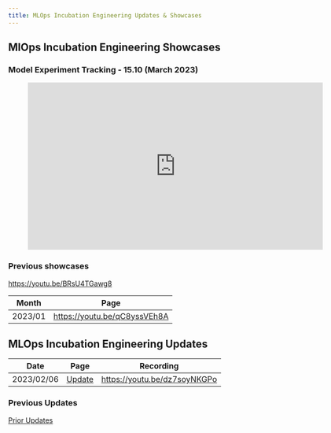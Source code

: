 ```yaml
---
title: MLOps Incubation Engineering Updates & Showcases
---
```


## MlOps Incubation Engineering Showcases

### Model Experiment Tracking - 15.10 (March 2023)

<figure class="video_container">
    <iframe width="600" height="340" src="https://www.youtube.com/embed/BRsU4TGawg8" frameborder="0" allowfullscreen></iframe>
</figure>

### Previous showcases

https://youtu.be/BRsU4TGawg8

| Month    | Page                         |
|----------|------------------------------|
| 2023/01  | https://youtu.be/qC8yssVEh8A |

## MLOps Incubation Engineering Updates

| Date       | Page                                                                   | Recording                    |
|------------|------------------------------------------------------------------------|------------------------------|
| 2023/02/06 | [Update](/handbook/engineering/development/incubation/mlops/updates/20230206.html) | https://youtu.be/dz7soyNKGPo |

### Previous Updates

[Prior Updates](https://gitlab.com/gitlab-org/incubation-engineering/mlops/meta/-/issues/16)
